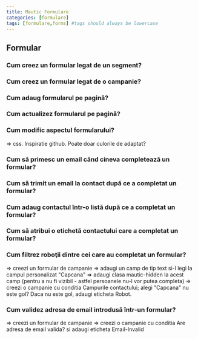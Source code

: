 ```yaml
---
title: Mautic Formulare
categories: [formulare]
tags: [formulare,forms] #tags should always be lowercase
---
```


## Formular

### Cum creez un formular legat de un segment?

### Cum creez un formular legat de o campanie?

### Cum adaug formularul pe pagină?

### Cum actualizez formularul pe pagină?

### Cum modific aspectul formularului?

=> css. Inspiratie github. Poate doar culorile de adaptat?

### Cum să primesc un email când cineva completează un formular?

### Cum să trimit un email la contact după ce a completat un formular?

### Cum adaug contactul într-o listă după ce a completat un formular?

### Cum să atribui o etichetă contactului care a completat un formular?

### Cum filtrez roboţii dintre cei care au completat un formular?

=> creezi un formular de campanie
=> adaugi un camp de tip text si-l legi la campul personalizat "Capcana"
=> adaugi clasa mautic-hidden la acest camp (pentru a nu fi vizibil - astfel persoanele nu-l vor putea completa)
=> creezi o campanie cu conditia Campurile contactului; alegi "Capcana" nu este gol? Daca nu este gol, adaugi eticheta Robot.

### Cum validez adresa de email introdusă într-un formular?

=> creezi un formular de campanie
=> creezi o campanie cu conditia Are adresa de email valida? si adaugi eticheta Email-Invalid


